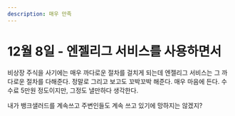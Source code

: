```yaml
---
description: 매우 만족
---
```


# 12월 8일 - 엔젤리그 서비스를 사용하면서

 비상장 주식을 사기에는 매우 까다로운 절차를 걸치게 되는데 엔젤리그 서비스는 그 까다로운 절차를 다해준다. 정말로 그리고 보고도 꼬박꼬박 해준다. 매우 마음에 든다. 수수료 5만원 정도이지만, 그정도 낼만하다 생각한다. 

 내가 뱅크샐러드를 계속쓰고 주변인들도 계속 쓰고 있기에 망하지는 않겠지?

